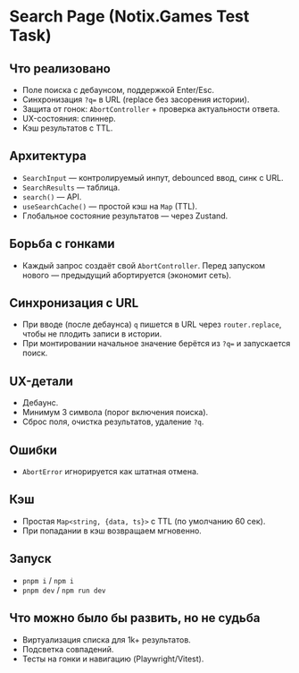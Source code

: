 # Search Page (Notix.Games Test Task)

## Что реализовано

- Поле поиска с дебаунсом, поддержкой Enter/Esc.
- Синхронизация `?q=` в URL (replace без засорения истории).
- Защита от гонок: `AbortController` + проверка актуальности ответа.
- UX-состояния: спиннер.
- Кэш результатов с TTL.

## Архитектура

- `SearchInput` — контролируемый инпут, debounced ввод, синк с URL.
- `SearchResults` — таблица.
- `search()` — API.
- `useSearchCache()` — простой кэш на `Map` (TTL).
- Глобальное состояние результатов — через Zustand.

## Борьба с гонками

- Каждый запрос создаёт свой `AbortController`. Перед запуском нового — предыдущий абортируется (экономит сеть).

## Синхронизация с URL

- При вводе (после дебаунса) `q` пишется в URL через `router.replace`, чтобы не плодить записи в истории.
- При монтировании начальное значение берётся из `?q=` и запускается поиск.

## UX-детали

- Дебаунс.
- Минимум 3 символа (порог включения поиска).
- Сброс поля, очистка результатов, удаление `?q`.

## Ошибки

- `AbortError` игнорируется как штатная отмена.

## Кэш

- Простая `Map<string, {data, ts}>` с TTL (по умолчанию 60 сек).
- При попадании в кэш возвращаем мгновенно.

## Запуск

- `pnpm i` / `npm i`
- `pnpm dev` / `npm run dev`

## Что можно было бы развить, но не судьба

- Виртуализация списка для 1k+ результатов.
- Подсветка совпадений.
- Тесты на гонки и навигацию (Playwright/Vitest).
